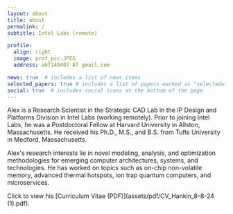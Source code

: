 ```yaml
---
layout: about
title: about
permalink: /
subtitle: Intel Labs (remote)

profile:
  align: right
  image: prof_pic.JPEG
  address: ah7149407 AT gmail.com

news: true  # includes a list of news items
selected_papers: true # includes a list of papers marked as "selected={true}"
social: true  # includes social icons at the bottom of the page
---
```

Alex is a Research Scientist in the Strategic CAD Lab in the IP Design and Platforms Division in Intel Labs (working remotely). Prior to joining Intel Labs, he was a Postdoctoral Fellow at Harvard University in Allston, Massachusetts. He received his Ph.D., M.S., and B.S. from Tufts University in Medford, Massachusetts.

Alex's research interests lie in novel modeling, analysis, and optimization methodologies for emerging computer architectures, systems, and technologies. He has worked on topics such as on-chip non-volatile memory, advanced thermal hotspots, ion trap quantum computers, and microservices. 

Click to view his [Curriculum Vitae (PDF)](assets/pdf/CV_Hankin_8-8-24 (1).pdf). 
